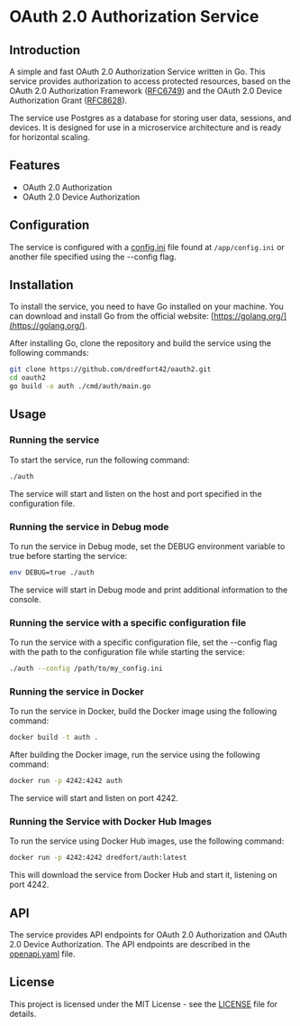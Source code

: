 # OAuth 2.0 Authorization Service

## Introduction

A simple and fast OAuth 2.0 Authorization Service written in Go. This service provides authorization to access protected resources, based on the OAuth 2.0 Authorization Framework ([RFC6749](https://tools.ietf.org/html/rfc6749)) and the OAuth 2.0 Device Authorization Grant ([RFC8628](https://tools.ietf.org/html/rfc8628)).

The service use Postgres as a database for storing user data, sessions, and devices. It is designed for use in a microservice architecture and is ready for horizontal scaling.

## Features

- OAuth 2.0 Authorization
- OAuth 2.0 Device Authorization

## Configuration

The service is configured with a [config.ini](config.ini) file found at `/app/config.ini` or another file specified using the --config flag.

## Installation

To install the service, you need to have Go installed on your machine. You can download and install Go from the official website: [https://golang.org/](https://golang.org/).

After installing Go, clone the repository and build the service using the following commands:

```bash
git clone https://github.com/dredfort42/oauth2.git
cd oauth2
go build -o auth ./cmd/auth/main.go
```

## Usage

### Running the service

To start the service, run the following command:

```bash
./auth
```

The service will start and listen on the host and port specified in the configuration file.

### Running the service in Debug mode

To run the service in Debug mode, set the DEBUG environment variable to true before starting the service:

```bash
env DEBUG=true ./auth
```

The service will start in Debug mode and print additional information to the console.

### Running the service with a specific configuration file

To run the service with a specific configuration file, set the --config flag with the path to the configuration file while starting the service:

```bash
./auth --config /path/to/my_config.ini
```

### Running the service in Docker

To run the service in Docker, build the Docker image using the following command:

```bash
docker build -t auth .
```

After building the Docker image, run the service using the following command:

```bash
docker run -p 4242:4242 auth
```

The service will start and listen on port 4242.

### Running the Service with Docker Hub Images

To run the service using Docker Hub images, use the following command:

```bash
docker run -p 4242:4242 dredfort/auth:latest
```

This will download the service from Docker Hub and start it, listening on port 4242.

## API

The service provides API endpoints for OAuth 2.0 Authorization and OAuth 2.0 Device Authorization. The API endpoints are described in the [openapi.yaml](/api/openapi.yml) file.

## License

This project is licensed under the MIT License - see the [LICENSE](LICENSE) file for details.
